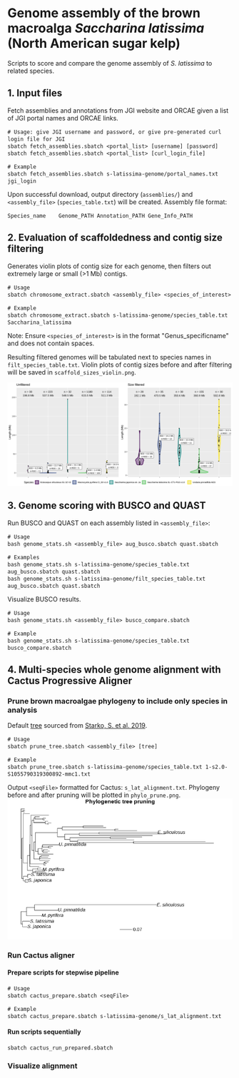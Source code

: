 # Genome assembly of the brown macroalga *Saccharina latissima* (North American sugar kelp)
Scripts to score and compare the genome assembly of *S. latissima* to related species.

## 1. Input files
Fetch assemblies and annotations from JGI website and ORCAE given a list of JGI portal names and ORCAE links.
```
# Usage: give JGI username and password, or give pre-generated curl login file for JGI
sbatch fetch_assemblies.sbatch <portal_list> [username] [password]
sbatch fetch_assemblies.sbatch <portal_list> [curl_login_file]
```
```
# Example
sbatch fetch_assemblies.sbatch s-latissima-genome/portal_names.txt jgi_login
```
Upon successful download, output directory (`assemblies/`) and `<assembly_file>` (`species_table.txt`) will be created.
Assembly file format:
```
Species_name	Genome_PATH	Annotation_PATH	Gene_Info_PATH
```

## 2. Evaluation of scaffoldedness and contig size filtering
Generates violin plots of contig size for each genome, then filters out extremely large or small (>1 Mb) contigs.
```
# Usage
sbatch chromosome_extract.sbatch <assembly_file> <species_of_interest>
```
```
# Example
sbatch chromosome_extract.sbatch s-latissima-genome/species_table.txt Saccharina_latissima
```
Note: Ensure `<species_of_interest>` is in the format "Genus_specificname" and does not contain spaces.

Resulting filtered genomes will be tabulated next to species names in `filt_species_table.txt`. Violin plots of contig sizes before and after filtering will be saved in `scaffold_sizes_violin.png`.

![alt text](https://github.com/kdews/s-latissima-genome/blob/main/scaffold_sizes_violin.png)

## 3. Genome scoring with BUSCO and QUAST
Run BUSCO and QUAST on each assembly listed in `<assembly_file>`:
```
# Usage
bash genome_stats.sh <assembly_file> aug_busco.sbatch quast.sbatch
```
```
# Examples
bash genome_stats.sh s-latissima-genome/species_table.txt aug_busco.sbatch quast.sbatch
bash genome_stats.sh s-latissima-genome/filt_species_table.txt aug_busco.sbatch quast.sbatch
```

Visualize BUSCO results.
```
# Usage
bash genome_stats.sh <assembly_file> busco_compare.sbatch
```
```
# Example
bash genome_stats.sh s-latissima-genome/species_table.txt busco_compare.sbatch
```

## 4. Multi-species whole genome alignment with Cactus Progressive Aligner
### Prune brown macroalgae phylogeny to include only species in analysis
Default [tree](https://ars.els-cdn.com/content/image/1-s2.0-S1055790319300892-mmc1.txt) sourced from [Starko, S. et al. 2019](https://doi.org/10.1016/j.ympev.2019.04.012).
```
# Usage
sbatch prune_tree.sbatch <assembly_file> [tree]
```
```
# Example
sbatch prune_tree.sbatch s-latissima-genome/species_table.txt 1-s2.0-S1055790319300892-mmc1.txt
```
Output `<seqFile>` formatted for Cactus: `s_lat_alignment.txt`. Phylogeny before and after pruning will be plotted in `phylo_prune.png`.
![alt text](https://github.com/kdews/s-latissima-genome/blob/main/phylo_prune.png)

### Run Cactus aligner
#### Prepare scripts for stepwise pipeline
```
# Usage
sbatch cactus_prepare.sbatch <seqFile>
```
```
# Example
sbatch cactus_prepare.sbatch s-latissima-genome/s_lat_alignment.txt
```
#### Run scripts sequentially
```
sbatch cactus_run_prepared.sbatch
```

### Visualize alignment

